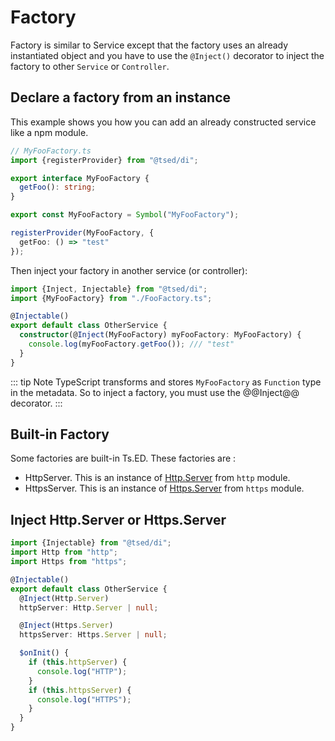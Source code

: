 # Factory

Factory is similar to Service except that the factory uses an already instantiated object and you have to use
the `@Inject()` decorator to inject the factory to other `Service` or `Controller`.

## Declare a factory from an instance

This example shows you how you can add an already constructed service like a npm module.

```typescript
// MyFooFactory.ts
import {registerProvider} from "@tsed/di";

export interface MyFooFactory {
  getFoo(): string;
}

export const MyFooFactory = Symbol("MyFooFactory");

registerProvider(MyFooFactory, {
  getFoo: () => "test"
});
```

Then inject your factory in another service (or controller):

```typescript
import {Inject, Injectable} from "@tsed/di";
import {MyFooFactory} from "./FooFactory.ts";

@Injectable()
export default class OtherService {
  constructor(@Inject(MyFooFactory) myFooFactory: MyFooFactory) {
    console.log(myFooFactory.getFoo()); /// "test"
  }
}
```

::: tip
Note TypeScript transforms and stores `MyFooFactory` as `Function` type in the metadata. So to inject a factory,
you must use the @@Inject@@ decorator.
:::

## Built-in Factory

Some factories are built-in Ts.ED. These factories are :

- HttpServer. This is an instance
  of [Http.Server](https://nodejs.org/dist/latest/docs/api/http.html#http_class_http_server) from `http` module.
- HttpsServer. This is an instance
  of [Https.Server](https://nodejs.org/dist/latest/docs/api/https.html#https_class_https_server) from `https` module.

## Inject Http.Server or Https.Server

```typescript
import {Injectable} from "@tsed/di";
import Http from "http";
import Https from "https";

@Injectable()
export default class OtherService {
  @Inject(Http.Server)
  httpServer: Http.Server | null;

  @Inject(Https.Server)
  httpsServer: Https.Server | null;

  $onInit() {
    if (this.httpServer) {
      console.log("HTTP");
    }
    if (this.httpsServer) {
      console.log("HTTPS");
    }
  }
}
```
